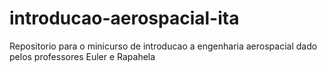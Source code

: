# introducao-aerospacial-ita
Repositorio para o minicurso de introducao a engenharia aerospacial dado pelos professores Euler e Rapahela
